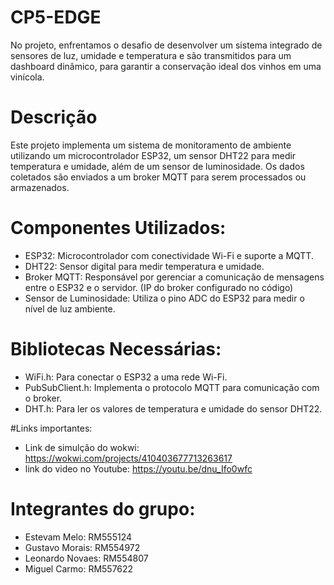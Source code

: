 # CP5-EDGE
No projeto, enfrentamos o desafio de desenvolver um sistema integrado de sensores de luz, umidade e temperatura e são transmitidos para um dashboard dinâmico, para garantir a conservação ideal dos vinhos em uma vinícola.

# Descrição
Este projeto implementa um sistema de monitoramento de ambiente utilizando um microcontrolador ESP32, um sensor DHT22 para medir temperatura e umidade, além de um sensor de luminosidade. Os dados coletados são enviados a um broker MQTT para serem processados ou armazenados. 

# Componentes Utilizados:
- ESP32: Microcontrolador com conectividade Wi-Fi e suporte a MQTT.
- DHT22: Sensor digital para medir temperatura e umidade.
- Broker MQTT: Responsável por gerenciar a comunicação de mensagens entre o ESP32 e o servidor. (IP do broker configurado no código)
- Sensor de Luminosidade: Utiliza o pino ADC do ESP32 para medir o nível de luz ambiente.

# Bibliotecas Necessárias:
- WiFi.h: Para conectar o ESP32 a uma rede Wi-Fi.
- PubSubClient.h: Implementa o protocolo MQTT para comunicação com o broker.
- DHT.h: Para ler os valores de temperatura e umidade do sensor DHT22.

#Links importantes:
- Link de simulção do wokwi: https://wokwi.com/projects/410403677713263617
- link do video no Youtube:  https://youtu.be/dnu_Ifo0wfc

# Integrantes  do grupo:
- Estevam Melo: RM555124
- Gustavo Morais: RM554972
- Leonardo Novaes: RM554807
- Miguel Carmo: RM557622


